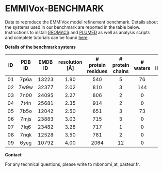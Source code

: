 # EMMIVox-BENCHMARK
Data to reproduce the EMMIVox model refinement benchmark. Details about the systems used in our benchmark are
reported in the table below. Instructions to install [GROMACS](https://www.gromacs.org) and [PLUMED](https://www.plumed.org) as well as analysis scripts and complete tutorials can be found [here](https://github.com/maxbonomi/EMMIVox).

**Details of the benchmark systems**

| ID | PDB ID | EMDB ID | resolution [Å] | # protein residues | # protein chains | # waters | # lipids | # ligands | # waters | # lipids | # buffer ions | # atoms |
| :------: |  :------:  |  :------:  | :------: | :------:  | :------:  | :------: | :------: |  :------:  |  :------:  | :------: | :------:  | :------:  |
 | 01  | 7p6a  | 13223  | 1.90  | 540  | 5  | 76  | 0  | 0  | 10,782  | 0  | 124  | 40,805 |
 | 02  | 7w9w  | 32377  | 2.02  | 810  | 3  | 144  | 24  | 0  | 17,548  | 169  | 113  | 86,452 |
 | 03  | 7n00  | 24095  | 2.27  | 806  | 2  | 0  | 0  | 0  | 43,754  | 0  | 260  | 143,124 |
 | 04  | 7t4n  | 25681  | 2.35  | 914  | 2  | 0  | 0  | 0  | 100,987  | 0  | 574  | 318,262 |
 | 05  | 7b5o  | 12042  | 2.50  | 651  | 3  | 73  | 0  | 1  | 50,944  | 0  | 289  | 163,693 |
 | 06  | 7mjs  | 23883  | 3.03  | 715  | 3  | 0  | 1  | 2  | 29,943  | 190  | 168  | 126,588 |
 | 07  | 7lq6  | 23482  | 3.28  | 717  | 1  | 0  | 0  | 0  | 80,921  | 0  | 465  | 254,485 |
 | 08  | 7nqk  | 12528  | 3.50  | 781  | 2  | 0  | 0  | 0  | 39,764  | 328  | 222  | 175,791 |
 | 09  | 6yeg  | 10792  | 4.00  | 2064  | 12  | 0  | 0  | 0  | 60,592  | 0  | 496  | 212,980 |

**Contact**

For any technical questions, please write to mbonomi_at_pasteur.fr.
